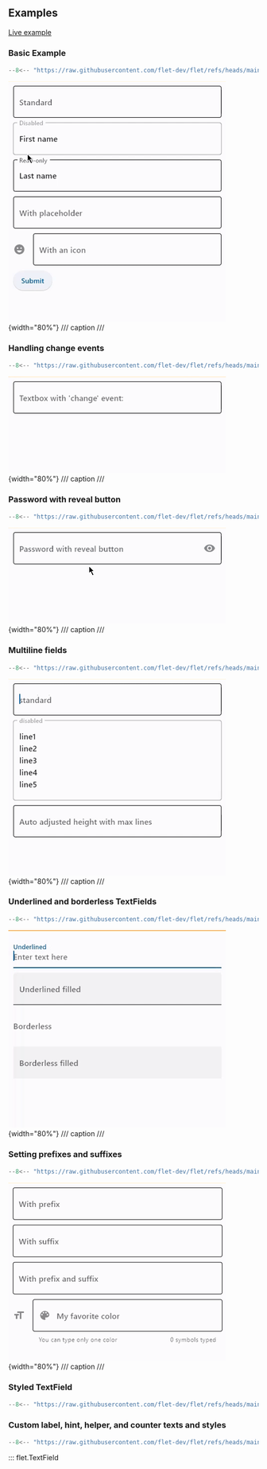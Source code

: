 ## Examples

[Live example](https://flet-controls-gallery.fly.dev/input/textfield)

### Basic Example

```python
--8<-- "https://raw.githubusercontent.com/flet-dev/flet/refs/heads/main/sdk/python/examples/controls/text-field/basic.py"
```

![basic](https://raw.githubusercontent.com/flet-dev/flet/main/sdk/python/examples/controls/text-field/media/basic.gif){width="80%"}
/// caption
///

### Handling change events

```python
--8<-- "https://raw.githubusercontent.com/flet-dev/flet/refs/heads/main/sdk/python/examples/controls/text-field/handling-change-events.py"
```

![handling-change-events](https://raw.githubusercontent.com/flet-dev/flet/main/sdk/python/examples/controls/text-field/media/handling-change-events.gif){width="80%"}
/// caption
///

### Password with reveal button

```python
--8<-- "https://raw.githubusercontent.com/flet-dev/flet/refs/heads/main/sdk/python/examples/controls/text-field/password.py"
```

![password](https://raw.githubusercontent.com/flet-dev/flet/main/sdk/python/examples/controls/text-field/media/password.gif){width="80%"}
/// caption
///

### Multiline fields

```python
--8<-- "https://raw.githubusercontent.com/flet-dev/flet/refs/heads/main/sdk/python/examples/controls/text-field/multiline.py"
```

![multiline](https://raw.githubusercontent.com/flet-dev/flet/main/sdk/python/examples/controls/text-field/media/multiline.gif){width="80%"}
/// caption
///

### Underlined and borderless TextFields

```python
--8<-- "https://raw.githubusercontent.com/flet-dev/flet/refs/heads/main/sdk/python/examples/controls/text-field/underlined-and-borderless.py"
```

![underlined-and-borderless](https://raw.githubusercontent.com/flet-dev/flet/main/sdk/python/examples/controls/text-field/media/underlined-and-borderless.gif){width="80%"}
/// caption
///

### Setting prefixes and suffixes

```python
--8<-- "https://raw.githubusercontent.com/flet-dev/flet/refs/heads/main/sdk/python/examples/controls/text-field/prefix-and-suffix.py"
```

![prefix-and-suffix](https://raw.githubusercontent.com/flet-dev/flet/main/sdk/python/examples/controls/text-field/media/prefix-and-suffix.gif){width="80%"}
/// caption
///

### Styled TextField

```python
--8<-- "https://raw.githubusercontent.com/flet-dev/flet/refs/heads/main/sdk/python/examples/controls/text-field/styled.py"
```

### Custom label, hint, helper, and counter texts and styles

```python
--8<-- "https://raw.githubusercontent.com/flet-dev/flet/refs/heads/main/sdk/python/examples/controls/text-field/label-hint-helper-counter.py"
```

::: flet.TextField
